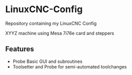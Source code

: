 # LinuxCNC-Config

Repository containing my LinuxCNC Config

XYYZ machine using Mesa 7i76e card and steppers

## Features
- Probe Basic GUI and subroutines
- Toolsetter and Probe for semi-automated toolchanges
